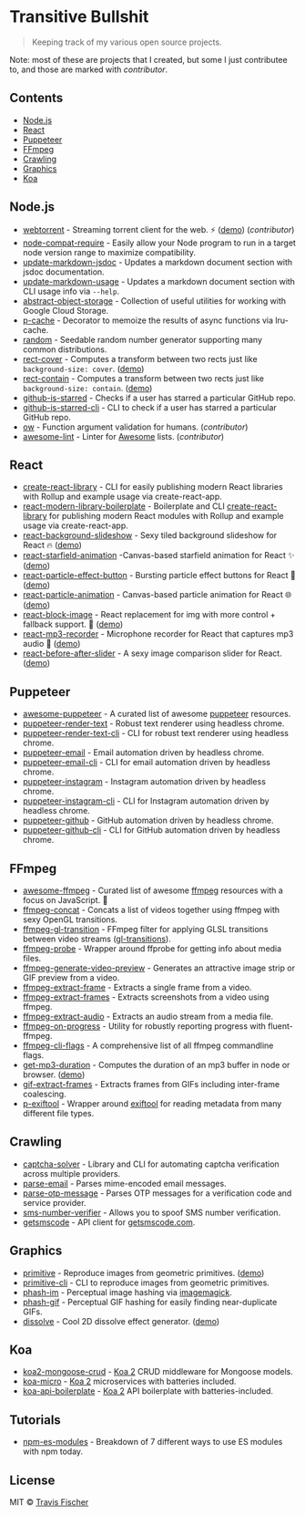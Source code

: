 # Transitive Bullshit

> Keeping track of my various open source projects.

Note: most of these are projects that I created, but some I just contributee to, and those are marked with *contributor*.

## Contents

- [Node.js](#nodejs)
- [React](#react)
- [Puppeteer](#puppeteer)
- [FFmpeg](#ffmpeg)
- [Crawling](#crawling)
- [Graphics](#graphics)
- [Koa](#koa)


## Node.js

- [webtorrent](https://github.com/webtorrent/webtorrent) - Streaming torrent client for the web. ⚡️ ([demo](https://webtorrent.io)) (*contributor*)
- [node-compat-require](https://github.com/transitive-bullshit/node-compat-require) - Easily allow your Node program to run in a target node version range to maximize compatibility.
- [update-markdown-jsdoc](https://github.com/transitive-bullshit/update-markdown-jsdoc) - Updates a markdown document section with jsdoc documentation.
- [update-markdown-usage](https://github.com/transitive-bullshit/update-markdown-usage) - Updates a markdown document section with CLI usage info via `--help`.
- [abstract-object-storage](https://github.com/transitive-bullshit/abstract-object-storage) - Collection of useful utilities for working with Google Cloud Storage.
- [p-cache](https://github.com/transitive-bullshit/p-cache) - Decorator to memoize the results of async functions via lru-cache.
- [random](https://github.com/transitive-bullshit/random) - Seedable random number generator supporting many common distributions.
- [rect-cover](https://github.com/transitive-bullshit/rect-cover) - Computes a transform between two rects just like `background-size: cover`. ([demo](https://transitive-bullshit.github.io/rect-cover/))
- [rect-contain](https://github.com/transitive-bullshit/rect-contain) - Computes a transform between two rects just like `background-size: contain`. ([demo](https://transitive-bullshit.github.io/rect-contain/))
- [github-is-starred](https://github.com/transitive-bullshit/github-is-starred) - Checks if a user has starred a particular GitHub repo.
- [github-is-starred-cli](https://github.com/transitive-bullshit/github-is-starred-cli) - CLI to check if a user has starred a particular GitHub repo.
- [ow](https://github.com/sindresorhus/ow) - Function argument validation for humans. (*contributor*)
- [awesome-lint](https://github.com/sindresorhus/awesome-lint) - Linter for [Awesome](https://awesome.re/) lists. (*contributor*)


## React

- [create-react-library](https://github.com/transitive-bullshit/create-react-library) - CLI for easily publishing modern React libraries with Rollup and example usage via create-react-app.
- [react-modern-library-boilerplate](https://github.com/transitive-bullshit/react-modern-library-boilerplate) - Boilerplate and CLI [create-react-library](https://github.com/transitive-bullshit/create-react-library) for publishing modern React modules with Rollup and example usage via create-react-app.
- [react-background-slideshow](https://github.com/transitive-bullshit/react-background-slideshow) - Sexy tiled background slideshow for React 🔥 ([demo](https://transitive-bullshit.github.io/react-background-slideshow/))
- [react-starfield-animation](https://github.com/transitive-bullshit/react-starfield-animation) -Canvas-based starfield animation for React ✨ ([demo](https://transitive-bullshit.github.io/react-starfield-animation/))
- [react-particle-effect-button](https://github.com/transitive-bullshit/react-particle-effect-button) - Bursting particle effect buttons for React 🎉 ([demo](https://transitive-bullshit.github.io/react-particle-effect-button/))
- [react-particle-animation](https://github.com/transitive-bullshit/react-particle-animation) - Canvas-based particle animation for React 🌐 ([demo](https://transitive-bullshit.github.io/react-particle-animation/))
- [react-block-image](https://github.com/transitive-bullshit/react-block-image) - React replacement for img with more control + fallback support. 🌃 ([demo](https://transitive-bullshit.github.io/react-block-image/))
- [react-mp3-recorder](https://github.com/transitive-bullshit/react-mp3-recorder) - Microphone recorder for React that captures mp3 audio 🎵 ([demo](https://transitive-bullshit.github.io/react-mp3-recorder/))
- [react-before-after-slider](https://github.com/transitive-bullshit/react-before-after-slider) - A sexy image comparison slider for React. ([demo](https://transitive-bullshit.github.io/react-before-after-slider/))


## Puppeteer

- [awesome-puppeteer](https://github.com/transitive-bullshit/awesome-puppeteer) - A curated list of awesome [puppeteer](https://developers.google.com/web/tools/puppeteer/) resources.
- [puppeteer-render-text](https://github.com/transitive-bullshit/puppeteer-render-text) - Robust text renderer using headless chrome.
- [puppeteer-render-text-cli](https://github.com/transitive-bullshit/puppeteer-render-text-cli) - CLI for robust text renderer using headless chrome.
- [puppeteer-email](https://github.com/transitive-bullshit/puppeteer-email) - Email automation driven by headless chrome.
- [puppeteer-email-cli](https://github.com/transitive-bullshit/puppeteer-email/tree/master/packages/puppeteer-email-cli) - CLI for email automation driven by headless chrome.
- [puppeteer-instagram](https://github.com/transitive-bullshit/puppeteer-instagram) - Instagram automation driven by headless chrome.
- [puppeteer-instagram-cli](https://github.com/transitive-bullshit/puppeteer-instagram-cli) - CLI for Instagram automation driven by headless chrome.
- [puppeteer-github](https://github.com/transitive-bullshit/puppeteer-github) - GitHub automation driven by headless chrome.
- [puppeteer-github-cli](https://github.com/transitive-bullshit/puppeteer-github-cli) - CLI for GitHub automation driven by headless chrome.


## FFmpeg

- [awesome-ffmpeg](https://github.com/transitive-bullshit/awesome-ffmpeg) - Curated list of awesome [ffmpeg](http://ffmpeg.org/) resources with a focus on JavaScript. 👻
- [ffmpeg-concat](https://github.com/transitive-bullshit/ffmpeg-concat) - Concats a list of videos together using ffmpeg with sexy OpenGL transitions.
- [ffmpeg-gl-transition](https://github.com/transitive-bullshit/ffmpeg-gl-transition) - FFmpeg filter for applying GLSL transitions between video streams ([gl-transitions](https://gl-transitions.com/)).
- [ffmpeg-probe](https://github.com/transitive-bullshit/ffmpeg-probe) - Wrapper around ffprobe for getting info about media files.
- [ffmpeg-generate-video-preview](https://github.com/transitive-bullshit/ffmpeg-generate-video-preview) - Generates an attractive image strip or GIF preview from a video.
- [ffmpeg-extract-frame](https://github.com/transitive-bullshit/ffmpeg-extract-frame) - Extracts a single frame from a video.
- [ffmpeg-extract-frames](https://github.com/transitive-bullshit/ffmpeg-extract-frames) - Extracts screenshots from a video using ffmpeg.
- [ffmpeg-extract-audio](https://github.com/transitive-bullshit/ffmpeg-extract-audio) - Extracts an audio stream from a media file.
- [ffmpeg-on-progress](https://github.com/transitive-bullshit/ffmpeg-on-progress) - Utility for robustly reporting progress with fluent-ffmpeg.
- [ffmpeg-cli-flags](https://github.com/transitive-bullshit/ffmpeg-cli-flags) - A comprehensive list of all ffmpeg commandline flags.
- [get-mp3-duration](https://github.com/transitive-bullshit/get-mp3-duration) - Computes the duration of an mp3 buffer in node or browser. ([demo](https://transitive-bullshit.github.io/react-mp3-recorder/))
- [gif-extract-frames](https://github.com/transitive-bullshit/gif-extract-frames) - Extracts frames from GIFs including inter-frame coalescing.
- [p-exiftool](https://github.com/transitive-bullshit/p-exiftool) - Wrapper around [exiftool](https://www.sno.phy.queensu.ca/~phil/exiftool/) for reading metadata from many different file types.


## Crawling

- [captcha-solver](https://github.com/transitive-bullshit/captcha-solver) - Library and CLI for automating captcha verification across multiple providers.
- [parse-email](https://github.com/transitive-bullshit/parse-email) - Parses mime-encoded email messages.
- [parse-otp-message](https://github.com/transitive-bullshit/parse-otp-message) - Parses OTP messages for a verification code and service provider.
- [sms-number-verifier](https://github.com/transitive-bullshit/sms-number-verifier) - Allows you to spoof SMS number verification.
- [getsmscode](https://github.com/transitive-bullshit/getsmscode) - API client for [getsmscode.com](http://www.getsmscode.com/).


## Graphics

- [primitive](https://github.com/transitive-bullshit/primitive) - Reproduce images from geometric primitives. ([demo](https://transitive-bullshit.github.io/primitive-web/))
- [primitive-cli](https://github.com/transitive-bullshit/primitive-cli) - CLI to reproduce images from geometric primitives.
- [phash-im](https://github.com/transitive-bullshit/phash-im) - Perceptual image hashing via [imagemagick](http://www.fmwconcepts.com/misc_tests/perceptual_hash_test_results_510/index.html).
- [phash-gif](https://github.com/transitive-bullshit/phash-gif) - Perceptual GIF hashing for easily finding near-duplicate GIFs.
- [dissolve](https://github.com/transitive-bullshit/dissolve-generator) - Cool 2D dissolve effect generator. ([demo](https://transitive-bullshit.github.io/dissolve-generator/demo))


## Koa

- [koa2-mongoose-crud](https://github.com/transitive-bullshit/koa2-mongoose-crud) - [Koa 2](http://koajs.com/) CRUD middleware for Mongoose models.
- [koa-micro](https://github.com/transitive-bullshit/koa-micro) - [Koa 2](http://koajs.com/) microservices with batteries included.
- [koa-api-boilerplate](https://github.com/transitive-bullshit/koa-api-boilerplate) - [Koa 2](http://koajs.com/) API boilerplate with batteries-included.


## Tutorials

- [npm-es-modules](https://github.com/transitive-bullshit/npm-es-modules) - Breakdown of 7 different ways to use ES modules with npm today.

## License

MIT © [Travis Fischer](https://github.com/transitive-bullshit)
